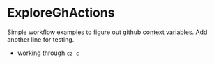 # ExploreGhActions

Simple workflow examples to figure out github context variables.
Add another line for testing.

- working through `cz c` 
